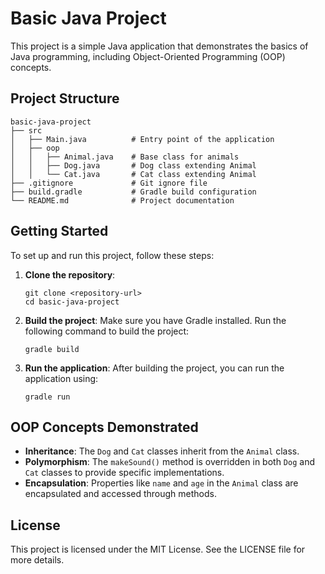 # Basic Java Project

This project is a simple Java application that demonstrates the basics of Java programming, including Object-Oriented Programming (OOP) concepts.

## Project Structure

```
basic-java-project
├── src
│   ├── Main.java          # Entry point of the application
│   ├── oop
│   │   ├── Animal.java    # Base class for animals
│   │   ├── Dog.java       # Dog class extending Animal
│   │   └── Cat.java       # Cat class extending Animal
├── .gitignore             # Git ignore file
├── build.gradle           # Gradle build configuration
└── README.md              # Project documentation
```

## Getting Started

To set up and run this project, follow these steps:

1. **Clone the repository**:
   ```
   git clone <repository-url>
   cd basic-java-project
   ```

2. **Build the project**:
   Make sure you have Gradle installed. Run the following command to build the project:
   ```
   gradle build
   ```

3. **Run the application**:
   After building the project, you can run the application using:
   ```
   gradle run
   ```

## OOP Concepts Demonstrated

- **Inheritance**: The `Dog` and `Cat` classes inherit from the `Animal` class.
- **Polymorphism**: The `makeSound()` method is overridden in both `Dog` and `Cat` classes to provide specific implementations.
- **Encapsulation**: Properties like `name` and `age` in the `Animal` class are encapsulated and accessed through methods.

## License

This project is licensed under the MIT License. See the LICENSE file for more details.